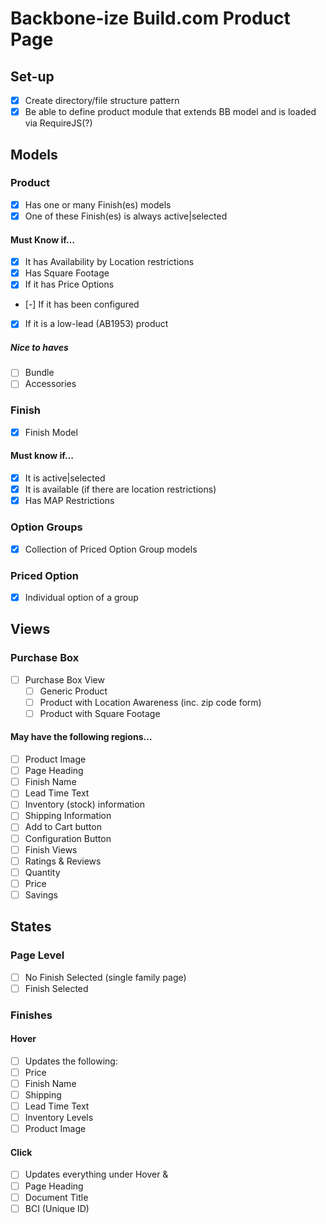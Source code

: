 # Backbone-ize Build.com Product Page

## Set-up
- [x] Create directory/file structure pattern
- [x] Be able to define product module that extends BB model and is loaded via RequireJS(?)

## Models

### Product
- [x] Has one or many Finish(es) models
- [x] One of these Finish(es) is always active|selected

#### Must Know if…
- [x] It has Availability by Location restrictions
- [x] Has Square Footage
- [x] If it has Price Options
- [-] If it has been configured
- [x] If it is a low-lead (AB1953) product

##### Nice to haves
- [ ] Bundle
- [ ] Accessories

### Finish
- [x] Finish Model

#### Must know if…
- [x] It is active|selected
- [x] It is available (if there are location restrictions)
- [x] Has MAP Restrictions

### Option Groups
- [x] Collection of Priced Option Group models

### Priced Option
- [x] Individual option of a group

## Views

### Purchase Box
- [ ] Purchase Box View
  - [ ] Generic Product
  - [ ] Product with Location Awareness (inc. zip code form)
  - [ ] Product with Square Footage

#### May have the following regions…
- [ ] Product Image
- [ ] Page Heading
- [ ] Finish Name
- [ ] Lead Time Text
- [ ] Inventory (stock) information
- [ ] Shipping Information
- [ ] Add to Cart button
- [ ] Configuration Button
- [ ] Finish Views
- [ ] Ratings & Reviews
- [ ] Quantity
- [ ] Price
- [ ] Savings

## States

### Page Level
- [ ] No Finish Selected (single family page)
- [ ] Finish Selected

### Finishes

#### Hover
- [ ] Updates the following:
- [ ] Price
- [ ] Finish Name
- [ ] Shipping
- [ ] Lead Time Text
- [ ] Inventory Levels
- [ ] Product Image

#### Click
- [ ] Updates everything under Hover &
- [ ] Page Heading
- [ ] Document Title
- [ ] BCI (Unique ID)